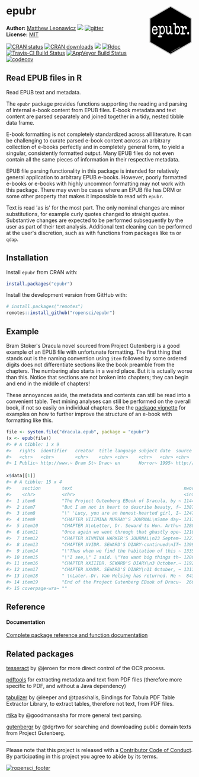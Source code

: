 
<!-- README.md is generated from README.Rmd. Please edit that file -->
epubr <img src="man/figures/logo.png" style="margin-left:10px;margin-bottom:5px;" width="120" align="right">
============================================================================================================

**Author:** [Matthew Leonawicz](https://leonawicz.github.io/blog/) <a href="https://orcid.org/0000-0001-9452-2771" target="orcid.widget"> <image class="orcid" src="https://members.orcid.org/sites/default/files/vector_iD_icon.svg" height="16"></a> [![gitter](https://img.shields.io/badge/GITTER-join%20chat-green.svg)](https://gitter.im/leonawicz/epubr) <br/> **License:** [MIT](https://opensource.org/licenses/MIT)<br/>

[![CRAN status](http://www.r-pkg.org/badges/version/epubr)](https://cran.r-project.org/package=epubr) [![CRAN downloads](http://cranlogs.r-pkg.org/badges/grand-total/epubr)](https://cran.r-project.org/package=epubr) [![](https://badges.ropensci.org/222_status.svg)](https://github.com/ropensci/onboarding/issues/222) [![Rdoc](http://www.rdocumentation.org/badges/version/epubr)](http://www.rdocumentation.org/packages/epubr) <br/> [![Travis-CI Build Status](https://travis-ci.org/ropensci/epubr.svg?branch=master)](https://travis-ci.org/ropensci/epubr) [![AppVeyor Build Status](https://ci.appveyor.com/api/projects/status/github/leonawicz/epubr?branch=master&svg=true)](https://ci.appveyor.com/project/leonawicz/epubr) [![codecov](https://codecov.io/gh/ropensci/epubr/branch/master/graph/badge.svg)](https://codecov.io/gh/ropensci/epubr)

Read EPUB files in R
--------------------

Read EPUB text and metadata.

The `epubr` package provides functions supporting the reading and parsing of internal e-book content from EPUB files. E-book metadata and text content are parsed separately and joined together in a tidy, nested tibble data frame.

E-book formatting is not completely standardized across all literature. It can be challenging to curate parsed e-book content across an arbitrary collection of e-books perfectly and in completely general form, to yield a singular, consistently formatted output. Many EPUB files do not even contain all the same pieces of information in their respective metadata.

EPUB file parsing functionality in this package is intended for relatively general application to arbitrary EPUB e-books. However, poorly formatted e-books or e-books with highly uncommon formatting may not work with this package. There may even be cases where an EPUB file has DRM or some other property that makes it impossible to read with `epubr`.

Text is read 'as is' for the most part. The only nominal changes are minor substitutions, for example curly quotes changed to straight quotes. Substantive changes are expected to be performed subsequently by the user as part of their text analysis. Additional text cleaning can be performed at the user's discretion, such as with functions from packages like `tm` or `qdap`.

Installation
------------

Install `epubr` from CRAN with:

``` r
install.packages("epubr")
```

Install the development version from GitHub with:

``` r
# install.packages("remotes")
remotes::install_github("ropensci/epubr")
```

Example
-------

Bram Stoker's Dracula novel sourced from Project Gutenberg is a good example of an EPUB file with unfortunate formatting. The first thing that stands out is the naming convention using `item` followed by some ordered digits does not differentiate sections like the book preamble from the chapters. The numbering also starts in a weird place. But it is actually worse than this. Notice that sections are not broken into chapters; they can begin and end in the middle of chapters!

These annoyances aside, the metadata and contents can still be read into a convenient table. Text mining analyses can still be performed on the overall book, if not so easily on individual chapters. See the [package vignette](https://ropensci.github.io/epubr/articles/epubr.html) for examples on how to further improve the structure of an e-book with formatting like this.

``` r
file <- system.file("dracula.epub", package = "epubr")
(x <- epub(file))
#> # A tibble: 1 x 9
#>   rights  identifier   creator  title language subject date  source   data 
#>   <chr>   <chr>        <chr>    <chr> <chr>    <chr>   <chr> <chr>    <lis>
#> 1 Public~ http://www.~ Bram St~ Drac~ en       Horror~ 1995~ http://~ <tib~

x$data[[1]]
#> # A tibble: 15 x 4
#>    section        text                                          nword nchar
#>    <chr>          <chr>                                         <int> <int>
#>  1 item6          "The Project Gutenberg EBook of Dracula, by ~ 11446 60972
#>  2 item7          "But I am not in heart to describe beauty, f~ 13879 71798
#>  3 item8          "\" 'Lucy, you are an honest-hearted girl, I~ 12474 65522
#>  4 item9          "CHAPTER VIIIMINA MURRAY'S JOURNAL\nSame day~ 12177 62724
#>  5 item10         "CHAPTER X\nLetter, Dr. Seward to Hon. Arthu~ 12806 66678
#>  6 item11         "Once again we went through that ghastly ope~ 12103 62949
#>  7 item12         "CHAPTER XIVMINA HARKER'S JOURNAL\n23 Septem~ 12214 62234
#>  8 item13         "CHAPTER XVIDR. SEWARD'S DIARY-continued\nIT~ 13990 72903
#>  9 item14         "\"Thus when we find the habitation of this ~ 13356 69779
#> 10 item15         "\"I see,\" I said. \"You want big things th~ 12866 66921
#> 11 item16         "CHAPTER XXIIIDR. SEWARD'S DIARY\n3 October.~ 11928 61550
#> 12 item17         "CHAPTER XXVDR. SEWARD'S DIARY\n11 October, ~ 13119 68564
#> 13 item18         " \nLater.-Dr. Van Helsing has returned. He ~  8435 43464
#> 14 item19         "End of the Project Gutenberg EBook of Dracu~  2665 18541
#> 15 coverpage-wra~ ""                                                0     0
```

Reference
---------

#### Documentation

[Complete package reference and function documentation](https://ropensci.github.io/epubr/)

Related packages
----------------

[tesseract](https://github.com/ropensci/tesseract) by @jeroen for more direct control of the OCR process.

[pdftools](https://github.com/ropensci/pdftools) for extracting metadata and text from PDF files (therefore more specific to PDF, and without a Java dependency)

[tabulizer](https://github.com/ropensci/tabulizer) by @leeper and @tpaskhalis, Bindings for Tabula PDF Table Extractor Library, to extract tables, therefore not text, from PDF files.

[rtika](https://github.com/ropensci/rtika) by @goodmansasha for more general text parsing.

[gutenbergr](https://github.com/ropenscilabs/gutenbergr) by @dgrtwo for searching and downloading public domain texts from Project Gutenberg.

------------------------------------------------------------------------

Please note that this project is released with a [Contributor Code of Conduct](CODE_OF_CONDUCT.md). By participating in this project you agree to abide by its terms.

[![ropensci\_footer](https://ropensci.org/public_images/ropensci_footer.png)](https://ropensci.org)
